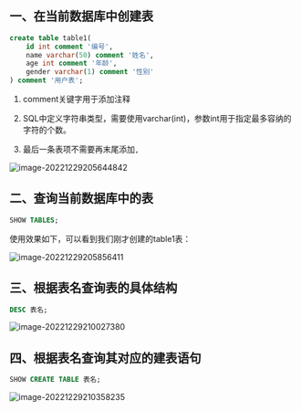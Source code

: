 ## 一、在当前数据库中创建表

```sql
create table table1(
    id int comment '编号',
    name varchar(50) comment '姓名',
    age int comment '年龄',
    gender varchar(1) comment '性别'
) comment '用户表';
```

1. comment关键字用于添加注释

2. SQL中定义字符串类型，需要使用varchar(int)，参数int用于指定最多容纳的字符的个数。

3. 最后一条表项不需要再末尾添加`,`

![image-20221229205644842](C:\Users\DELL\Desktop\日常学习笔记\dailyStudyNote\mysql学习\src\picture\image-20221229205644842.png)

## 二、查询当前数据库中的表

```sql
SHOW TABLES;
```

使用效果如下，可以看到我们刚才创建的table1表：

![image-20221229205856411](C:\Users\DELL\Desktop\日常学习笔记\dailyStudyNote\mysql学习\src\picture\image-20221229205856411.png)

## 三、根据表名查询表的具体结构

```sql
DESC 表名;
```

![image-20221229210027380](C:\Users\DELL\Desktop\日常学习笔记\dailyStudyNote\mysql学习\src\picture\image-20221229210027380.png)

## 四、根据表名查询其对应的建表语句

```sql
SHOW CREATE TABLE 表名;
```



![image-20221229210358235](C:\Users\DELL\Desktop\日常学习笔记\dailyStudyNote\mysql学习\src\picture\image-20221229210358235.png)